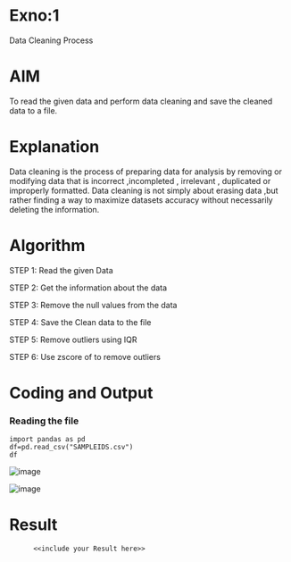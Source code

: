# Exno:1
Data Cleaning Process

# AIM
To read the given data and perform data cleaning and save the cleaned data to a file.

# Explanation
Data cleaning is the process of preparing data for analysis by removing or modifying data that is incorrect ,incompleted , irrelevant , duplicated or improperly formatted. Data cleaning is not simply about erasing data ,but rather finding a way to maximize datasets accuracy without necessarily deleting the information.

# Algorithm
STEP 1: Read the given Data

STEP 2: Get the information about the data

STEP 3: Remove the null values from the data

STEP 4: Save the Clean data to the file

STEP 5: Remove outliers using IQR

STEP 6: Use zscore of to remove outliers

# Coding and Output
### Reading the file
```
import pandas as pd
df=pd.read_csv("SAMPLEIDS.csv")
df
```
![image](https://github.com/user-attachments/assets/bc90ad18-4243-4149-af97-2bbbd6bf99a7)

![image](https://github.com/user-attachments/assets/a35e2ed8-6717-456d-969a-df006df96b35)


# Result
          <<include your Result here>>
